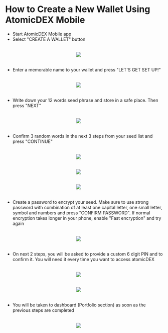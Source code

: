 # How to Create a New Wallet Using AtomicDEX Mobile

- Start AtomicDEX Mobile app
- Select "CREATE A WALLET" button

<div style="margin: 2rem; text-align: center; width: 80%">

<img src="/how-to-create/how-to-create-01.png">

</div>

- Enter a memorable name to your wallet and press "LET'S GET SET UP!"

<div style="margin: 2rem; text-align: center; width: 80%">

<img src="/how-to-create/how-to-create-02.jpg">

</div>

- Write down your 12 words seed phrase and store in a safe place. Then press "NEXT"

<div style="margin: 2rem; text-align: center; width: 80%">

<img src="/how-to-create/how-to-create-03.jpg">

</div>

- Confirm 3 random words in the next 3 steps from your seed list and press "CONTINUE"

<div style="margin: 2rem; text-align: center; width: 80%">

<img src="/how-to-create/how-to-create-04.jpg">

</div>

<div style="margin: 2rem; text-align: center; width: 80%">

<img src="/how-to-create/how-to-create-05.jpg">

</div>

<div style="margin: 2rem; text-align: center; width: 80%">

<img src="/how-to-create/how-to-create-06.jpg">

</div>

- Create a password to encrypt your seed. Make sure to use strong password with combination of at least one capital letter, one small letter, symbol and numbers and press "CONFIRM PASSWORD". If normal encryption takes longer in your phone, enable "Fast encryption" and try again

<div style="margin: 2rem; text-align: center; width: 80%">

<img src="/how-to-create/how-to-create-07.jpg">

</div>

- On next 2 steps, you will be asked to provide  a custom 6 digit PIN and to confirm it. You will need it every time you want to access atomicDEX


<div style="margin: 2rem; text-align: center; width: 80%">

<img src="/how-to-create/how-to-create-08.jpg">

</div>

<div style="margin: 2rem; text-align: center; width: 80%">

<img src="/how-to-create/how-to-create-09.jpg">

</div>

- You will be taken to dashboard (Portfolio section) as soon as the previous steps are completed


<div style="margin: 2rem; text-align: center; width: 80%">

<img src="/how-to-create/how-to-create-10.jpg">

</div>


